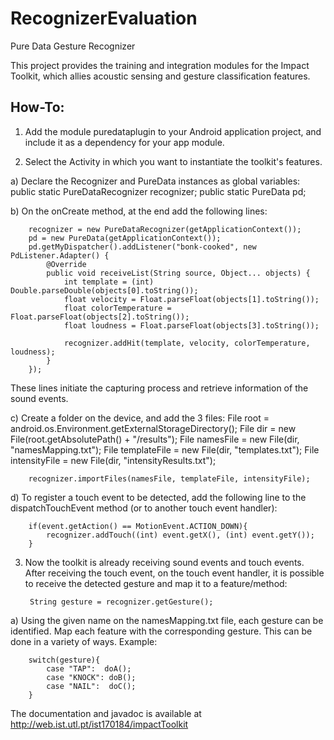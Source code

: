 # RecognizerEvaluation
Pure Data Gesture Recognizer

This project provides the training and integration modules for the Impact Toolkit, 
which allies acoustic sensing and gesture classification features.
## How-To:

1. Add the module puredataplugin to your Android application project, and include it as a dependency for your app module.

2. Select the Activity in which you want to instantiate the toolkit's features.

a) Declare the Recognizer and PureData instances as global variables:
    public static PureDataRecognizer recognizer;
    public static PureData pd;
    
b) On the onCreate method, at the end add the following lines:

        recognizer = new PureDataRecognizer(getApplicationContext());
        pd = new PureData(getApplicationContext());
        pd.getMyDispatcher().addListener("bonk-cooked", new PdListener.Adapter() {
            @Override
            public void receiveList(String source, Object... objects) {
                int template = (int) Double.parseDouble(objects[0].toString());
                float velocity = Float.parseFloat(objects[1].toString());
                float colorTemperature = Float.parseFloat(objects[2].toString());
                float loudness = Float.parseFloat(objects[3].toString());
                
                recognizer.addHit(template, velocity, colorTemperature, loudness);
            }
        });
These lines initiate the capturing process and retrieve information of the sound events.

c) Create a folder on the device, and add the 3 files:
        File root = android.os.Environment.getExternalStorageDirectory();
        File dir = new File(root.getAbsolutePath() + "/results");
        File namesFile = new File(dir, "namesMapping.txt");
        File templateFile = new File(dir, "templates.txt");
        File intensityFile = new File(dir, "intensityResults.txt");
        
        recognizer.importFiles(namesFile, templateFile, intensityFile);

d) To register a touch event to be detected, add the following line to the dispatchTouchEvent method (or to another touch event handler):

 		if(event.getAction() == MotionEvent.ACTION_DOWN){
            recognizer.addTouch((int) event.getX(), (int) event.getY());
        }

3. Now the toolkit is already receiving sound events and touch events.
After receiving the touch event, on the touch event handler, it is possible to receive the detected gesture and map it to a feature/method:

		String gesture = recognizer.getGesture();
        
a) Using the given name on the namesMapping.txt file, each gesture can be identified.
Map each feature with the corresponding gesture. This can be done in a variety of ways.
Example:

        switch(gesture){
            case "TAP":  doA();
            case "KNOCK": doB();
            case "NAIL":  doC();
        }


The documentation and javadoc is available at http://web.ist.utl.pt/ist170184/impactToolkit

